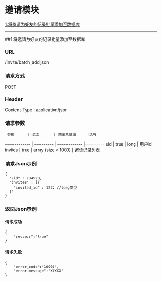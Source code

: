 # 邀请模块 

[1.将邀请为好友的记录批量添加至数据库](#1)

---
##<a id="1">1.将邀请为好友的记录批量添加至数据库</a>

### URL
/invite/batch_add.json

### 请求方式
POST

### Header
Content-Type : application/json

### 请求参数
     参数      | 必选 	    | 类型及范围     |说明
-------------  | ---------- | -------------  |---------- 
uid            | true	    | long          | 用户id
invites        | true	    | array (size < 1000)        | 邀请记录列表 

### 请求Json示例
	{ 
	  "uid" : 234523,
	  "invites" : [{
	    "invited_id" : 1222 //long类型
	  }]
	}

### 返回Json示例
#### 请求成功
	{
		"success":"true"
	}

#### 请求失败
	{
		"error_code":"10000",
		"error_message":"XXXXX"
	}
